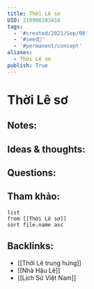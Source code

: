```yaml
---
title: Thời Lê sơ
UID: 210908203418
tags:
  - '#created/2021/Sep/08'
  - '#seed🥜'
  - '#permanent/concept'
aliases:
  - Thời Lê sơ
publish: True
---
```

# Thời Lê sơ

## Notes:


## Ideas & thoughts:

## Questions:


## Tham khảo:
```dataview
list
from [[Thời Lê sơ]]
sort file.name asc
```
## Backlinks:
- [[Thời Lê trung hưng]]
- [[Nhà Hậu Lê]]
- [[Lịch Sử Việt Nam]]
